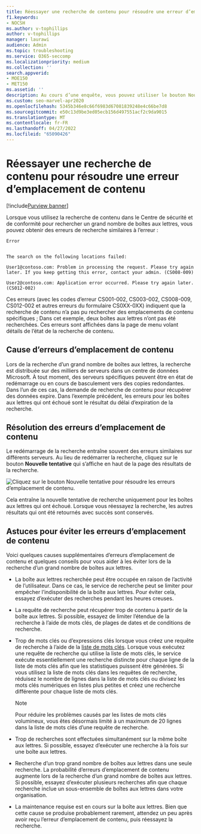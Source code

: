 ```yaml
---
title: Réessayer une recherche de contenu pour résoudre une erreur d’emplacement de contenu
f1.keywords:
- NOCSH
ms.author: v-tophillips
author: v-tophillips
manager: laurawi
audience: Admin
ms.topic: troubleshooting
ms.service: O365-seccomp
ms.localizationpriority: medium
ms.collection: ''
search.appverid:
- MOE150
- MET150
ms.assetid: ''
description: Au cours d’une enquête, vous pouvez utiliser le bouton Nouvelle tentative pour résoudre les recherches de contenu qui comportent des erreurs d’emplacement de contenu.
ms.custom: seo-marvel-apr2020
ms.openlocfilehash: 5345b346e8c66f6983d67081839248e4c66be7d8
ms.sourcegitcommit: e50c13d9be3ed05ecb156d497551acf2c9da9015
ms.translationtype: MT
ms.contentlocale: fr-FR
ms.lasthandoff: 04/27/2022
ms.locfileid: "65090426"
---
```

# <a name="retry-a-content-search-to-resolve-a-content-location-error"></a>Réessayer une recherche de contenu pour résoudre une erreur d’emplacement de contenu

[!include[Purview banner](../includes/purview-rebrand-banner.md)]

Lorsque vous utilisez la recherche de contenu dans le Centre de sécurité et de conformité pour rechercher un grand nombre de boîtes aux lettres, vous pouvez obtenir des erreurs de recherche similaires à l’erreur :

```text
Error


The search on the following locations failed:

User1@contoso.com: Problem in processing the request. Please try again later. If you keep getting this error, contact your admin. (CS008-009)

User2@contoso.com: Application error occurred. Please try again later. (CS012-002)
```

Ces erreurs (avec les codes d’erreur CS001-002, CS003-002, CS008-009, CS012-002 et autres erreurs du formulaire CS0XX-0XX) indiquent que la recherche de contenu n’a pas pu rechercher des emplacements de contenu spécifiques ; Dans cet exemple, deux boîtes aux lettres n’ont pas été recherchées. Ces erreurs sont affichées dans la page de menu volant détails de l’état de la recherche de contenu.

## <a name="cause-of-content-location-errors"></a>Cause d’erreurs d’emplacement de contenu

Lors de la recherche d’un grand nombre de boîtes aux lettres, la recherche est distribuée sur des milliers de serveurs dans un centre de données Microsoft. À tout moment, des serveurs spécifiques peuvent être en état de redémarrage ou en cours de basculement vers des copies redondantes. Dans l’un de ces cas, la demande de recherche de contenu pour récupérer des données expire. Dans l’exemple précédent, les erreurs pour les boîtes aux lettres qui ont échoué sont le résultat du délai d’expiration de la recherche.

## <a name="resolving-content-location-errors"></a>Résolution des erreurs d’emplacement de contenu

Le redémarrage de la recherche entraîne souvent des erreurs similaires sur différents serveurs. Au lieu de redémarrer la recherche, cliquez sur le bouton **Nouvelle tentative** qui s’affiche en haut de la page des résultats de la recherche.

![Cliquez sur le bouton Nouvelle tentative pour résoudre les erreurs d’emplacement de contenu.](../media/retrycontentsearch3.png)

Cela entraîne la nouvelle tentative de recherche uniquement pour les boîtes aux lettres qui ont échoué. Lorsque vous réessayez la recherche, les autres résultats qui ont été retournés avec succès sont conservés.

## <a name="tips-to-avoid-content-location-errors"></a>Astuces pour éviter les erreurs d’emplacement de contenu

Voici quelques causes supplémentaires d’erreurs d’emplacement de contenu et quelques conseils pour vous aider à les éviter lors de la recherche d’un grand nombre de boîtes aux lettres.

- La boîte aux lettres recherchée peut être occupée en raison de l’activité de l’utilisateur. Dans ce cas, le service de recherche peut se limiter pour empêcher l’indisponibilité de la boîte aux lettres. Pour éviter cela, essayez d’exécuter des recherches pendant les heures creuses.

- La requête de recherche peut récupérer trop de contenu à partir de la boîte aux lettres. Si possible, essayez de limiter l’étendue de la recherche à l’aide de mots clés, de plages de dates et de conditions de recherche.

- Trop de mots clés ou d’expressions clés lorsque vous créez une requête de recherche à l’aide de la [liste de mots clés](view-keyword-statistics-for-content-search.md#get-keyword-statistics-for-searches). Lorsque vous exécutez une requête de recherche qui utilise la liste de mots clés, le service exécute essentiellement une recherche distincte pour chaque ligne de la liste de mots clés afin que les statistiques puissent être générées. Si vous utilisez la liste de mots clés dans les requêtes de recherche, réduisez le nombre de lignes dans la liste de mots clés ou divisez les mots clés numériques en listes plus petites et créez une recherche différente pour chaque liste de mots clés.

  > [!NOTE]
  > Pour réduire les problèmes causés par les listes de mots clés volumineux, vous êtes désormais limité à un maximum de 20 lignes dans la liste de mots clés d’une requête de recherche.

- Trop de recherches sont effectuées simultanément sur la même boîte aux lettres. Si possible, essayez d’exécuter une recherche à la fois sur une boîte aux lettres.

- Recherche d’un trop grand nombre de boîtes aux lettres dans une seule recherche. La probabilité d’erreurs d’emplacement de contenu augmente lors de la recherche d’un grand nombre de boîtes aux lettres. Si possible, essayez d’exécuter plusieurs recherches afin que chaque recherche inclue un sous-ensemble de boîtes aux lettres dans votre organisation.

- La maintenance requise est en cours sur la boîte aux lettres. Bien que cette cause se produise probablement rarement, attendez un peu après avoir reçu l’erreur d’emplacement de contenu, puis réessayez la recherche.
